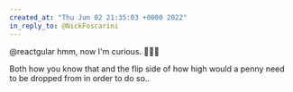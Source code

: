 ```yaml
---
created_at: "Thu Jun 02 21:35:03 +0000 2022"
in_reply_to: @NickFoscarini
---
```


@reactgular hmm, now I'm curious. 🤔🤔🤔

Both how you know that and the flip side of how high would a penny need to be dropped from in order to do so..
